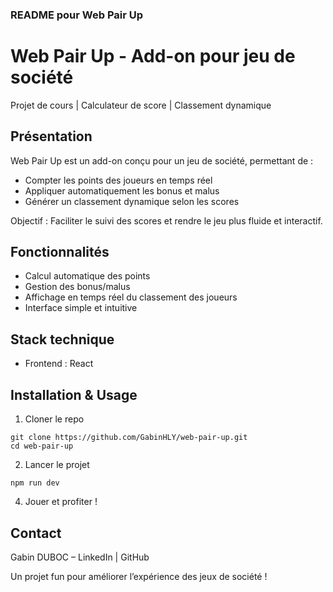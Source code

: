 ### **README pour Web Pair Up**  

# Web Pair Up - Add-on pour jeu de société  

Projet de cours | Calculateur de score | Classement dynamique  

## Présentation  
Web Pair Up est un add-on conçu pour un jeu de société, permettant de :  
- Compter les points des joueurs en temps réel  
- Appliquer automatiquement les bonus et malus  
- Générer un classement dynamique selon les scores  

Objectif : Faciliter le suivi des scores et rendre le jeu plus fluide et interactif.  

## Fonctionnalités  
- Calcul automatique des points  
- Gestion des bonus/malus  
- Affichage en temps réel du classement des joueurs  
- Interface simple et intuitive  

## Stack technique  
- Frontend : React  

## Installation & Usage  
1. Cloner le repo  
```
git clone https://github.com/GabinHLY/web-pair-up.git
cd web-pair-up
```
2. Lancer le projet
```
npm run dev
```

4. Jouer et profiter !  


## Contact  
Gabin DUBOC – LinkedIn | GitHub  

Un projet fun pour améliorer l’expérience des jeux de société !
